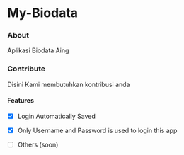 # My-Biodata

### About
Aplikasi Biodata Aing

### Contribute
Disini Kami membutuhkan kontribusi anda

#### Features

-[x] Login Automatically Saved

-[x] Only Username and Password is used to login this app

-[ ] Others (soon)
